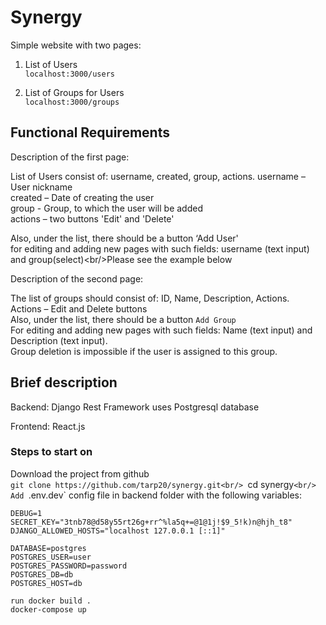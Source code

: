 # Synergy

Simple website with two pages:

1) List of Users<br/>
`localhost:3000/users`<br/>

2) List of Groups for Users<br/>
`localhost:3000/groups`<br/>


## **Functional Requirements**
Description of the first page:<br/>

List of Users consist of: username, created, group, actions. username – User nickname<br/>
created – Date of creating the user<br/>
group - Group, to which the user will be added<br/>
actions – two buttons 'Edit' and 'Delete'<br/>

Also, under the list, there should be a button ‘Add User'<br/>
for editing and adding new pages with such fields: username (text input) and group(select)\<br/>Please see the example below<br/>

Description of the second page:<br/>

The list of groups should consist of: ID, Name, Description, Actions.<br/>
Actions – Edit and Delete buttons<br/>
Also, under the list, there should be a button `Add Group`<br/>
For editing and adding new pages with such fields: Name (text input) and Description (text input).<br/>
Group deletion is impossible if the user is assigned to this group.<br/>

## **Brief description**

Backend: Django Rest Framework uses Postgresql database<br/>

Frontend: React.js<br/>

### **Steps to start on**

Download the project from github<br/>
`git clone https://github.com/tarp20/synergy.git<br/>
`cd synergy`<br/>
Add `.env.dev` config file in backend folder  with the following variables:<br/>

```env
DEBUG=1
SECRET_KEY="3tnb78@d58y55rt26g+rr^%la5q+=@1@1j!$9_5!k)n@hjh_t8"
DJANGO_ALLOWED_HOSTS="localhost 127.0.0.1 [::1]"

DATABASE=postgres
POSTGRES_USER=user
POSTGRES_PASSWORD=password
POSTGRES_DB=db
POSTGRES_HOST=db
```


`run docker build .`<br/>
`docker-compose up`<br/>


 
